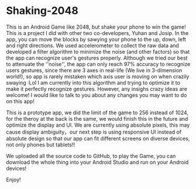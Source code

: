 # Shaking-2048
This is an Android Game like 2048, but shake your phone to win the game!
This is a project I did with other two co-developers, Yuhan and Josip. In the app, you can move the blocks by sawying your phone to
the up, down, left and right directions. We used accelerometer to collect the raw data and developed a filter algorithm to 
minimize the noise (and other factors) so that the app can recognize user's gestures properly. Although we tried our best to 
attenuate the ''noise'', the app can only reach 97% accuracy to recognize users gestures, since there are 3 axes in real-life
(We live in 3-dimension world!), so app is rarely mistaken which axis user is moving on when crazily swaying :Lol
I am currently into this algorithm and trying to optimize it to make it perfectly recognize gestures. However, any insighs
crazy ideas are welcome! I would like to talk to you about any changes you may want to do on this app!

This is a prototype app, we did the limit of the game to 256 instead of 1024, for the theroy at the back is the same, we would 
finish this in the future and optimize the display and UI. We are currently using absolute pixels, this may cause display 
ambiguity，our next step is using responsive UI instead of absolute design so that our app can fit different screens on diverse
devices, not only phones but tablets!!

We uploaded all the source code to GitHub, to play the Game, you can download the whole thing into your Android Studio and run
on your Android devices!

Enjoy!
